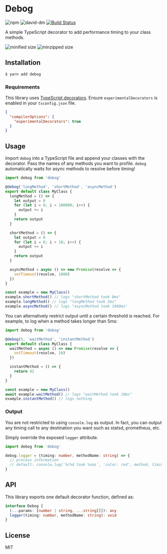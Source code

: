 # Debog 

![npm](https://img.shields.io/npm/v/debog.svg)
![david-dm](https://david-dm.org/UnicornHeartClub/debog.svg)
[![Build Status](https://travis-ci.com/UnicornHeartClub/debog.svg?branch=master)](https://travis-ci.com/UnicornHeartClub/debog)

A simple TypeScript decorator to add performance timing to your class methods.

![minified size](https://badgen.net/bundlephobia/min/debog)
![minzipped size](https://badgen.net/bundlephobia/minzip/debog)

## Installation

```bash
$ yarn add debog
```

### Requirements

This library uses [TypeScript decorators](https://www.typescriptlang.org/docs/handbook/decorators.html). Ensure `experimentalDecorators` is enabled in your `tsconfig.json` file.

```json
{
  "compilerOptions": {
    "experimentalDecorators": true
  }
}
```

## Usage

Import `debog` into a TypeScript file and append your classes with the decorator. Pass the names of any methods you want to profile.
`debog` automatically waits for async methods to resolve before timing!

```typescript
import debog from 'debog'

@debog('longMethod', 'shortMethod', 'asyncMethod')
export default class MyClass {
  longMethod = () => {
    let output = 0
    for (let i = 0; i < 100000; i++) {
      output += i
    }
    return output
  }

  shortMethod = () => {
    let output = 0
    for (let i = 0; i < 10; i++) {
      output += i
    }
    return output
  }

  asyncMethod = async () => new Promise(resolve => {
    setTimeout(resolve, 1000)
  })
}

const example = new MyClass()
example.shortMethod() // logs "shortMethod took 0ms"
example.longMethod() // logs "longMethod took 3ms"
example.asyncMethod() // logs "asyncMethod took 1000ms"
```

You can alternatively restrict output until a certain threshold is reached. For example, to log when a method takes longer than 5ms:

```typescript
import debog from 'debog'

@debog(5, 'waitMethod', 'instantMethod')
export default class MyClass {
  waitMethod = async () => new Promise(resolve => {
    setTimeout(resolve, 10)
  })

  instantMethod = () => {
    return 42
  }
}

const example = new MyClass()
await example.waitMethod() // logs "waitMethod took 10ms"
example.instantMethod() // logs nothing
```

### Output

You are not restricted to using `console.log` as output. In fact, you can
output any timing call to any destination you want such as statsd, prometheus,
etc.

Simply override the exposed `logger` attribute.

```typescript
import debog from 'debog'

debog.logger = (timing: number, methodName: string) => {
  // process information
  // default: console.log(`%c%d took %sms`, 'color: red', method, timing)
}
```

## API

This library exports one default decorator function, defined as:

```typescript
interface Debog {
  (...params: [number | string, ...string[]]): any
  logger(timing: number, methodName: string): void
}
```

## License

MIT
